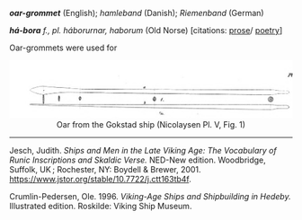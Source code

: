 **_oar-grommet_** (English); _hamleband_ (Danish); _Riemenband_ (German)

_**há-bora** f., pl. háborurnar, haborum_ (Old Norse) [citations: [prose](https://onp.ku.dk/onp/onp.php?o30226)/ [poetry](https://lexiconpoeticum.org/m.php?p=lemma&i=4453)]
      

  Oar-grommets were used for 
<div align="center">
  
  ![oar from Gokstad ship](../images/Nicolaysen_Oars.png)  
  Oar from the Gokstad ship (Nicolaysen Pl. V, Fig. 1)

</div>

  

---

  Jesch, Judith. _Ships and Men in the Late Viking Age: The Vocabulary of Runic Inscriptions and Skaldic Verse._ NED-New edition. Woodbridge, Suffolk, UK ; Rochester, NY: 
Boydell & Brewer, 2001. https://www.jstor.org/stable/10.7722/j.ctt163tb4f.


  Crumlin-Pedersen, Ole. 1996. _Viking-Age Ships and Shipbuilding in Hedeby._ Illustrated edition. Roskilde: Viking Ship Museum.



